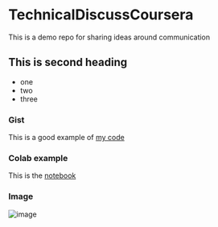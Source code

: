 # TechnicalDiscussCoursera
This is a demo repo for sharing ideas around communication

## This is second heading
* one
* two
* three

### Gist
This is a good example of [my code](https://gist.github.com/ShrCode1/1a8c36a90c7896c84b1db7b16d92079f)

### Colab example
This is the [notebook](https://github.com/ShrCode1/TechnicalDiscussCoursera/blob/main/technical_docs.ipynb)

### Image
![image](https://github.com/user-attachments/assets/bd0c2317-df83-435e-b51a-24954253024d)
